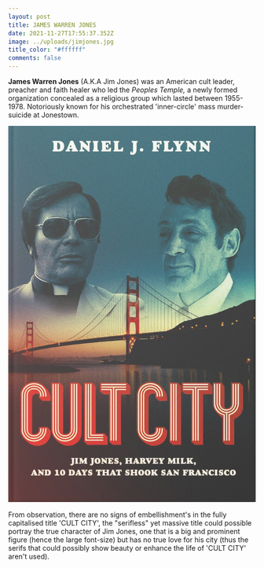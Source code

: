 ```yaml
---
layout: post
title: JAMES WARREN JONES
date: 2021-11-27T17:55:37.352Z
image: ../uploads/jimjones.jpg
title_color: "#ffffff"
comments: false
---
```

**James Warren Jones** (A.K.A Jim Jones) was an American cult leader, preacher and faith healer who led the *Peoples Temple,* a newly formed organization concealed as a religious group which lasted between 1955-1978. Notoriously known for his orchestrated 'inner-circle' mass murder-suicide at Jonestown.

!['CULT CITY' A book detailing the atrocities of Jonestown.](../uploads/jimjones-cult-city.jpg)

From observation, there are no signs of embellishment's in the fully capitalised title 'CULT CITY', the "serifless" yet massive title could possible portray the true character of Jim Jones, one that is a big and prominent figure (hence the large font-size) but has no true love for his city (thus the serifs that could possibly show beauty or enhance the life of 'CULT CITY' aren't used).